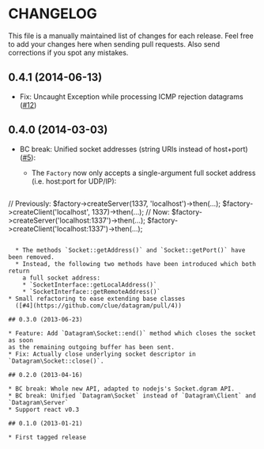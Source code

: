 # CHANGELOG

This file is a manually maintained list of changes for each release. Feel free
to add your changes here when sending pull requests. Also send corrections if
you spot any mistakes.

## 0.4.1 (2014-06-13)

* Fix: Uncaught Exception while processing ICMP rejection datagrams
  ([#12](https://github.com/clue/datagram/pull/12))

## 0.4.0 (2014-03-03)

* BC break: Unified socket addresses (string URIs instead of host+port)
  ([#5](https://github.com/clue/datagram/pull/5)):
  
  * The `Factory` now only accepts a single-argument full socket address (i.e. host:port for UDP/IP):

    ```php
// Previously:
$factory->createServer(1337, 'localhost')->then(…);
$factory->createClient('localhost', 1337)->then(…);
// Now:
$factory->createServer('localhost:1337')->then(…);
$factory->createClient('localhost:1337')->then(…);
```

  * The methods `Socket::getAddress()` and `Socket::getPort()` have been removed.
  * Instead, the following two methods have been introduced which both return
    a full socket address:
    * `SocketInterface::getLocalAddress()`
    * `SocketInterface::getRemoteAddress()`
* Small refactoring to ease extending base classes
  ([#4](https://github.com/clue/datagram/pull/4))

## 0.3.0 (2013-06-23)

* Feature: Add `Datagram\Socket::end()` method which closes the socket as soon
as the remaining outgoing buffer has been sent.
* Fix: Actually close underlying socket descriptor in `Datagram\Socket::close()`.

## 0.2.0 (2013-04-16)

* BC break: Whole new API, adapted to nodejs's Socket.dgram API.
* BC break: Unified `Datagram\Socket` instead of `Datagram\Client` and `Datagram\Server`
* Support react v0.3

## 0.1.0 (2013-01-21)

* First tagged release
